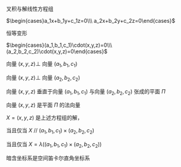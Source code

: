 叉积与解线性方程组  
  
$\begin{cases}a_1x+b_1y+c_1z=0\\\ a_2x+b_2y+c_2z=0\end{cases}$  
  
恒等变形  
  
$\begin{cases}(a_1,b_1,c_1)\cdot(x,y,z)=0\\\ (a_2,b_2,c_2)\cdot(x,y,z)=0\end{cases}$  
  
向量 $(x,y,z)\perp$ 向量 $(a_1,b_1,c_1)$  
  
向量 $(x,y,z)\perp$ 向量 $(a_2,b_2,c_2)$  
  
向量 $(x,y,z)$ 垂直于向量 $(a_1,b_1,c_1)$ 与向量 $(a_2,b_2,c_2)$ 张成的平面 $\Pi$  
  
向量 $(x,y,z)$ 是平面 $\Pi$ 的法向量  
  
$X=(x,y,z)$ 是上述方程组的解，  
  
当且仅当 $X\ //\ (a_1,b_1,c_1)\times(a_2,b_2,c_2)$  
  
当且仅当 $X=\lambda((a_1,b_1,c_1)\times(a_2,b_2,c_2))$  
  
暗含坐标系是空间笛卡尔直角坐标系  
